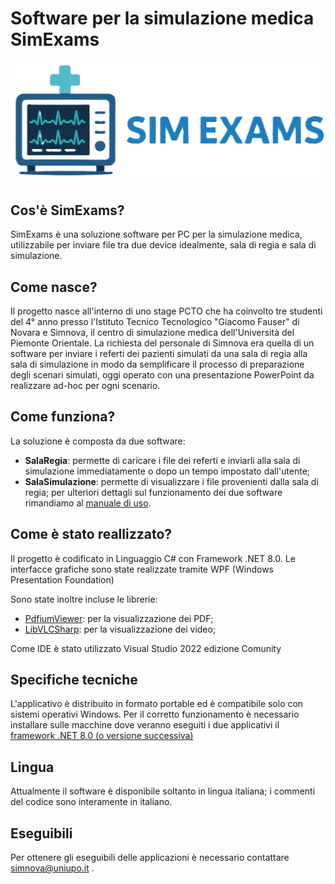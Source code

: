 # Software per la simulazione medica SimExams #

![Logo SimExams](https://github.com/LoryDoor/SimExams/blob/master/SalaRegia/Immagini/logoSimExams.png)

## Cos'è SimExams? ##
SimExams è una soluzione software per PC per la simulazione medica, utilizzabile per inviare file tra due device idealmente, sala di regia e sala di simulazione.

## Come nasce? ##
Il progetto nasce all'interno di uno stage PCTO che ha coinvolto tre studenti del 4° anno presso l'Istituto Tecnico Tecnologico "Giacomo Fauser" di Novara e Simnova, il centro di simulazione medica dell'Università del Piemonte Orientale.
La richiesta del personale di Simnova era quella di un software per inviare i referti dei pazienti simulati da una sala di regia alla sala di simulazione in modo da semplificare il processo di preparazione degli scenari simulati, oggi operato con una presentazione PowerPoint da realizzare ad-hoc per ogni scenario.

## Come funziona? ##
La soluzione è composta da due software:
- **SalaRegia**: permette di caricare i file dei referti e inviarli alla sala di simulazione immediatamente o dopo un tempo impostato dall'utente;
- **SalaSimulazione**: permette di visualizzare i file provenienti dalla sala di regia;
per ulteriori dettagli sul funzionamento dei due software rimandiamo al [manuale di uso](https://github.com/LoryDoor/SimExams/blob/master/SimExams_Manuale_di_uso.pdf).

## Come è stato reallizzato? ##
Il progetto è codificato in Linguaggio C# con Framework .NET 8.0.
Le interfacce grafiche sono state realizzate tramite WPF (Windows Presentation Foundation)

Sono state inoltre incluse le librerie:
- [PdfiumViewer](https://github.com/pvginkel/PdfiumViewer): per la visualizzazione dei PDF;
- [LibVLCSharp](https://code.videolan.org/videolan/LibVLCSharp): per la visualizzazione dei video;

Come IDE è stato utilizzato Visual Studio 2022 edizione Comunity

## Specifiche tecniche ##
L'applicativo è distribuito in formato portable ed è compatibile solo con sistemi operativi Windows.
Per il corretto funzionamento è necessario installare sulle macchine dove veranno eseguiti i due applicativi il [framework .NET 8.0 (o versione successiva)](https://dotnet.microsoft.com/it-it/download/dotnet/8.0)

## Lingua ##
Attualmente il software è disponibile soltanto in lingua italiana; i commenti del codice sono interamente in italiano.

## Eseguibili ##
Per ottenere gli eseguibili delle applicazioni è necessario contattare simnova@uniupo.it .
